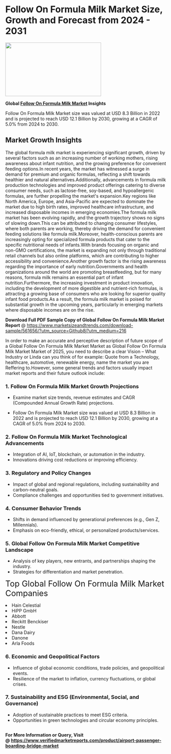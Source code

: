 <H1>Follow On Formula Milk Market Size, Growth and Forecast from 2024 - 2031</H1><img class="aligncenter size-medium wp-image-584254" src="https://thirdeyenews.in/wp-content/uploads/2024/09/Global-Market-Research-300x168.jpeg" alt="" width="300" height="168" /><p><strong>Global&nbsp;<a href="https://www.marketsizeandtrends.com/download-sample/561656/?utm_source=Github8j?utm_medium=216">Follow On Formula Milk Market</a> Insights</strong></p><p>Follow On Formula Milk Market size was valued at USD 8.3 Billion in 2022 and is projected to reach USD 12.1 Billion by 2030, growing at a CAGR of 5.0% from 2024 to 2030.</p><p><h2>Market Growth Insights</h2> The global formula milk market is experiencing significant growth, driven by several factors such as an increasing number of working mothers, rising awareness about infant nutrition, and the growing preference for convenient feeding options.In recent years, the market has witnessed a surge in demand for premium and organic formulas, reflecting a shift towards healthier and natural alternatives.Additionally, advancements in formula milk production technologies and improved product offerings catering to diverse consumer needs, such as lactose-free, soy-based, and hypoallergenic formulas, are further propelling the market's expansion.Key regions like North America, Europe, and Asia-Pacific are expected to dominate the market due to high birth rates, improved healthcare infrastructure, and increased disposable incomes in emerging economies.The formula milk market has been evolving rapidly, and the growth trajectory shows no signs of slowing down.This can be attributed to changing consumer lifestyles, where both parents are working, thereby driving the demand for convenient feeding solutions like formula milk.Moreover, health-conscious parents are increasingly opting for specialized formula products that cater to the specific nutritional needs of infants.With brands focusing on organic and non-GMO certifications, the market is expanding not only through traditional retail channels but also online platforms, which are contributing to higher accessibility and convenience.Another growth factor is the rising awareness regarding the importance of early nutrition.Governments and health organizations around the world are promoting breastfeeding, but for many reasons, formula milk remains an essential part of infant nutrition.Furthermore, the increasing investment in product innovation, including the development of more digestible and nutrient-rich formulas, is attracting a growing base of consumers who are looking for superior quality infant food products.As a result, the formula milk market is poised for substantial growth in the upcoming years, particularly in emerging markets where disposable incomes are on the rise.<p><span class=""><strong>Download Full PDF Sample Copy of Global Follow On Formula Milk Market Report</strong> @ <a href="https://www.marketsizeandtrends.com/download-sample/561656/?utm_source=Github8j?utm_medium=216" target="_blank">https://www.marketsizeandtrends.com/download-sample/561656/?utm_source=Github8j?utm_medium=216</a></span></p><p>In order to make an accurate and perceptive description of future scope of a Global&nbsp;Follow On Formula Milk Market Market as Global&nbsp;Follow On Formula Milk Market Market of 2025, you need to describe a clear Vision &ndash; What Industry or Linda can you think of for example: Quote from a Technology, healthcare, automotive, renewable energy, name the market you are Reffering to.However, some general trends and factors usually impact market reports and their future outlook include:</p><h3>1.&nbsp;<strong>Follow On Formula Milk Market Growth Projections</strong></h3><ul><li>Examine market size trends, revenue estimates and CAGR (Compounded Annual Growth Rate) projections.</li><li><p>Follow On Formula Milk Market size was valued at USD 8.3 Billion in 2022 and is projected to reach USD 12.1 Billion by 2030, growing at a CAGR of 5.0% from 2024 to 2030.</p></li></ul><h3>2.&nbsp;<strong>Follow On Formula Milk Market Technological Advancements</strong></h3><ul><li>Integration of AI, IoT, blockchain, or automation in the industry.</li><li>Innovations driving cost reductions or improving efficiency.</li></ul><h3>3.&nbsp;<strong>Regulatory and Policy Changes</strong></h3><ul><li>Impact of global and regional regulations, including sustainability and carbon-neutral goals.</li><li>Compliance challenges and opportunities tied to government initiatives.</li></ul><h3>4.&nbsp;<strong>Consumer Behavior Trends</strong></h3><ul><li>Shifts in demand influenced by generational preferences (e.g., Gen Z, Millennials).</li><li>Emphasis on eco-friendly, ethical, or personalized products/services.</li></ul><h3>5.&nbsp;<strong>Global Follow On Formula Milk Market Competitive Landscape</strong></h3><ul><li>Analysis of key players, new entrants, and partnerships shaping the industry.</li><li>Strategies for differentiation and market penetration.</li></ul><p data-pm-slice="1 1 []"><span style="color: inherit; font-family: inherit; font-size: 25px;">Top Global Follow On Formula Milk Market Companies</span></p><div class="" data-test-id=""><p><li>Hain Celestial</li><li> HiPP GmbH</li><li> Abbott</li><li> Reckitt Benckiser</li><li> Nestle</li><li> Dana Dairy</li><li> Danone</li><li> Arla Foods</li></p></div><h3>6.&nbsp;<strong>Economic and Geopolitical Factors</strong></h3><ul><li>Influence of global economic conditions, trade policies, and geopolitical events.</li><li>Resilience of the market to inflation, currency fluctuations, or global crises.</li></ul><h3>7.&nbsp;<strong>Sustainability and ESG (Environmental, Social, and Governance)</strong></h3><ul><li>Adoption of sustainable practices to meet ESG criteria.</li><li>Opportunities in green technologies and circular economy principles.</li></ul><h2><strong style="font-size: 14px;">For More Information or Query, Visit @&nbsp;</strong><a style="background-color: #ffffff; font-size: 14px;" href="https://www.marketsizeandtrends.com/report/follow-on-formula-milk-market/" target="_blank">https://www.verifiedmarketreports.com/product/airport-passenger-boarding-bridge-market</a></h2>